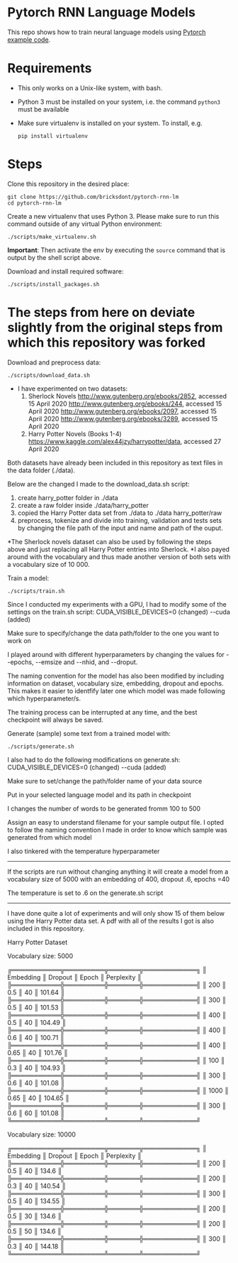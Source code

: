 # Pytorch RNN Language Models

This repo shows how to train neural language models using [Pytorch example code](https://github.com/pytorch/examples/tree/master/word_language_model). 

# Requirements

- This only works on a Unix-like system, with bash.
- Python 3 must be installed on your system, i.e. the command `python3` must be available
- Make sure virtualenv is installed on your system. To install, e.g.

    `pip install virtualenv`

# Steps

Clone this repository in the desired place:

    git clone https://github.com/bricksdont/pytorch-rnn-lm
    cd pytorch-rnn-lm

Create a new virtualenv that uses Python 3. Please make sure to run this command outside of any virtual Python environment:

    ./scripts/make_virtualenv.sh

**Important**: Then activate the env by executing the `source` command that is output by the shell script above.

Download and install required software:

    ./scripts/install_packages.sh

# The steps from here on deviate slightly from the original steps from which this repository was forked

Download and preprocess data:

    ./scripts/download_data.sh

- I have experimented on two datasets: 
	1) Sherlock Novels
		http://www.gutenberg.org/ebooks/2852, accessed 15 April 2020
		http://www.gutenberg.org/ebooks/244, accessed 15 April 2020
		http://www.gutenberg.org/ebooks/2097, accessed 15 April 2020
		http://www.gutenberg.org/ebooks/3289, accessed 15 April 2020
	2) Harry Potter Novels (Books 1-4)
		https://www.kaggle.com/alex44jzy/harrypotter/data, accessed 27 April 2020

Both datasets have already been included in this repository as text files in the data folder (./data).

Below are the changed I made to the download_data.sh script:
1) create harry_potter folder in ./data
2) create a raw folder inside ./data/harry_potter
3) copied the Harry Potter data set from ./data to ./data harry_potter/raw
4) preprocess, tokenize and divide into training, validation and tests sets by changing the file path of the input and name and path of the ouput.

*The Sherlock novels dataset can also be used by following the steps above and just replacing all Harry Potter entries into Sherlock.
*I also payed around with the vocabulary and thus made another version of both sets with a vocabulary size of 10 000.

Train a model:

    ./scripts/train.sh

Since I conducted my experiments with a GPU, I had to modify some of the settings on the train.sh script:
	CUDA_VISIBLE_DEVICES=0 (changed)
    	--cuda (added)

Make sure to specify/change the data path/folder to the one you want to work on

I played around with different hyperparameters by changing the values for --epochs, --emsize and --nhid, and --droput.

The naming convention for the model has also been modified by including information on dataset, vocabulary size, embedding, dropout and epochs. This makes it easier to identfify later one which model was made following which hyperparameter/s.

The training process can be interrupted at any time, and the best checkpoint will always be saved.

Generate (sample) some text from a trained model with:

    ./scripts/generate.sh

I also had to do the following modifications on generate.sh:
	CUDA_VISIBLE_DEVICES=0 (changed)
    	--cuda (added)

Make sure to set/change the path/folder name of your data source

Put in your selected language model and its path in checkpoint

I changes the number of words to be generated fromm 100 to 500

Assign an easy to understand filename for your sample output file. I opted to follow the naming convention I made in order to know which sample was generated from which model

I also tinkered with the temperature hyperparameter

-------------------------------------------------------------

If the scripts are run without changing anything it will create a model from a vocabulary size of 5000 with an embedding of 400, dropout .6, epochs =40

The temperature is set to .6 on the generate.sh script
_______________________________________________________________________________________________________________________________

I have done quite a lot of experiments and will only show 15 of them below using the Harry Potter data set. A pdf with all of the results I got is also included in this repository.


Harry Potter Dataset

Vocabulary size: 5000

╔═══════════╦═════════╦═══════╦════════════╗
║ Embedding ║ Dropout ║ Epoch ║ Perplexity ║
╠═══════════╬═════════╬═══════╬════════════╣
║ 200       ║ 0.5     ║ 40    ║ 101.64     ║
╠═══════════╬═════════╬═══════╬════════════╣
║ 300       ║ 0.5     ║ 40    ║ 101.53     ║
╠═══════════╬═════════╬═══════╬════════════╣
║ 400       ║ 0.5     ║ 40    ║ 104.49     ║
╠═══════════╬═════════╬═══════╬════════════╣
║ 400       ║ 0.6     ║ 40    ║ 100.71     ║
╠═══════════╬═════════╬═══════╬════════════╣
║ 400       ║ 0.65    ║ 40    ║ 101.76     ║
╠═══════════╬═════════╬═══════╬════════════╣
║ 100       ║ 0.3     ║ 40    ║ 104.93     ║
╠═══════════╬═════════╬═══════╬════════════╣
║ 300       ║ 0.6     ║ 40    ║ 101.08     ║
╠═══════════╬═════════╬═══════╬════════════╣
║ 1000      ║ 0.65    ║ 40    ║ 104.65     ║
╠═══════════╬═════════╬═══════╬════════════╣
║ 300       ║ 0.6     ║ 60    ║ 101.08     ║
╚═══════════╩═════════╩═══════╩════════════╝

Vocabulary size: 10000

╔═══════════╦═════════╦═══════╦════════════╗
║ Embedding ║ Dropout ║ Epoch ║ Perplexity ║
╠═══════════╬═════════╬═══════╬════════════╣
║ 200       ║ 0.5     ║ 40    ║ 134.6      ║
╠═══════════╬═════════╬═══════╬════════════╣
║ 200       ║ 0.3     ║ 40    ║ 140.54     ║
╠═══════════╬═════════╬═══════╬════════════╣
║ 300       ║ 0.5     ║ 40    ║ 134.55     ║
╠═══════════╬═════════╬═══════╬════════════╣
║ 200       ║ 0.5     ║ 30    ║ 134.6      ║
╠═══════════╬═════════╬═══════╬════════════╣
║ 200       ║ 0.5     ║ 50    ║ 134.6      ║
╠═══════════╬═════════╬═══════╬════════════╣
║ 300       ║ 0.3     ║ 40    ║ 144.18     ║
╚═══════════╩═════════╩═══════╩════════════╝








